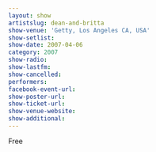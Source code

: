 ```yaml
---
layout: show
artistslug: dean-and-britta
show-venue: 'Getty, Los Angeles CA, USA'
show-setlist: 
show-date: 2007-04-06
category: 2007
show-radio: 
show-lastfm: 
show-cancelled: 
performers: 
facebook-event-url: 
show-poster-url: 
show-ticket-url: 
show-venue-website: 
show-additional: 
---
```


Free